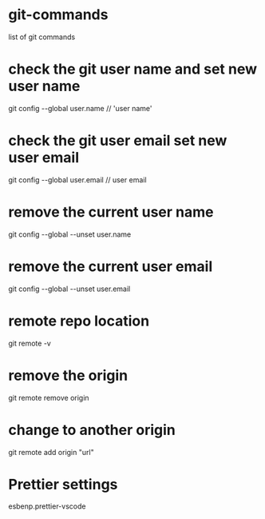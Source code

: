 # git-commands
list of git commands

# check the git user name and set new user name
git config --global user.name // 'user name'

# check the git user email set new user email
git config --global user.email // user email

# remove the current user name 
git config --global --unset user.name

# remove the current user email
git config --global --unset user.email


# remote repo location 
git remote -v

# remove the origin
git remote remove origin

# change to another origin 
git remote add origin "url"

# Prettier settings
esbenp.prettier-vscode
